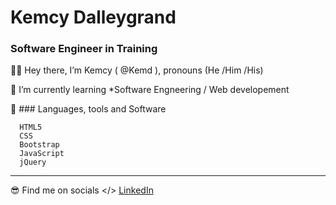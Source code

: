 # Kemcy Dalleygrand
### Software Engineer in Training

 
 🧍‍♂️ Hey there, I’m Kemcy ( @Kemd ), pronouns (He /Him /His)

 👀 I’m currently learning *Software Engneering / Web developement

 📖 ### Languages, tools and Software

      HTML5
      CSS
      Bootstrap
      JavaScript
      jQuery
      
---

  😎 Find me on socials </> 
     [LinkedIn](https://www.linkedin.com/in/kdalle/)


<!---
Kemd/Kemd is a ✨ special ✨ repository because its `README.md` (this file) appears on your GitHub profile.
You can click the Preview link to take a look at your changes.
--->
